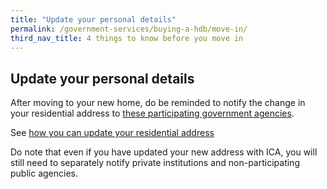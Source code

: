 ```yaml
---
title: "Update your personal details"
permalink: /government-services/buying-a-hdb/move-in/
third_nav_title: 4 things to know before you move in  
---
```


## Update your personal details

After moving to your new home, do be reminded to notify the change in your residential address to [these participating government agencies](https://www.ica.gov.sg/docs/default-source/ica/files/sharing-of-address-updates-with-public-agencies-(oscars).pdf). 

See [how you can update your residential address](https://www.ica.gov.sg/documents/ic/update_residential_address)

Do note that even if you have updated your new address with ICA, you will still need to separately notify private institutions and non-participating public agencies. 
